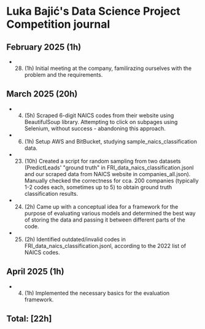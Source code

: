 # Luka Bajić's Data Science Project Competition journal

## February 2025 (1h)

* 28. (1h) Initial meeting at the company, familirazing ourselves with the problem and the requirements. 

## March 2025 (20h)

* 4. (5h) Scraped 6-digit NAICS codes from their website using BeautifulSoup library. Attempting to click on subpages using Selenium, without success - abandoning this approach. 
* 6. (1h) Setup AWS and BitBucket, studying sample_naics_classification data.
* 23. (10h) Created a script for random sampling from two datasets (PredictLeads' "ground truth" in FRI_data_naics_classification.jsonl and our scraped data from NAICS website in companies_all.json). Manually checked the correctness for cca. 200 companies (typically 1-2 codes each, sometimes up to 5) to obtain ground truth classification results.
* 24. (2h) Came up with a conceptual idea for a framework for the purpose of evaluating various models and determined the best way of storing the data and passing it between different parts of the code.
* 25. (2h) Identified outdated/invalid codes in FRI_data_naics_classification.jsonl, according to the 2022 list of NAICS codes.

## April 2025 (1h)
* 4. (1h) Implemented the necessary basics for the evaluation framework. 


## Total: [22h]
